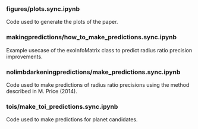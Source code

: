 ### figures/plots.sync.ipynb

Code used to generate the plots of the paper.

### makingpredictions/how_to_make_predictions.sync.ipynb

Example usecase of the exoInfoMatrix class to predict radius ratio precision improvements.

### nolimbdarkeningpredictions/make_predictions.sync.ipynb

Code used to make predictions of radius ratio precisions using the method described in M. Price (2014).

### tois/make_toi_predictions.sync.ipynb

Code used to make predictions for planet candidates.
